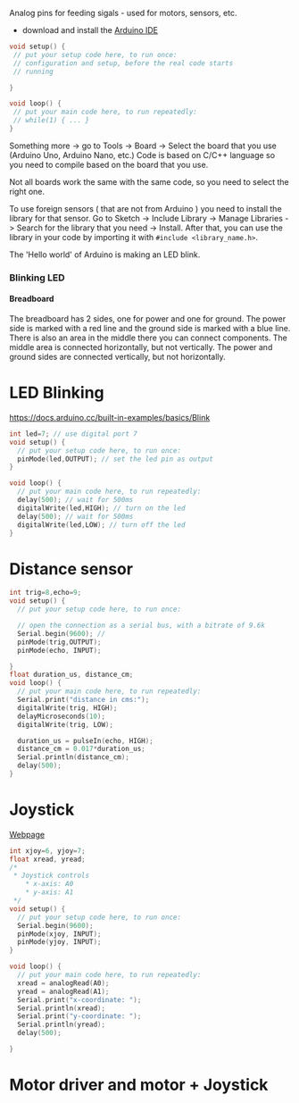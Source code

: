 Analog pins for feeding sigals - used for motors, sensors, etc.

- download and install the [Arduino IDE](https://www.arduino.cc/en/Main/Software)

```ino
void setup() {
 // put your setup code here, to run once:
 // configuration and setup, before the real code starts
 // running

}

void loop() {
 // put your main code here, to run repeatedly:
 // while(1) { ... }
}
```

Something more -> go to Tools -> Board -> Select the board that you use (Arduino Uno, Arduino Nano, etc.)
Code is based on C/C++ language so you need to compile based on the board that you use.

Not all boards work the same with the same code, so you need to select the right one.

To use foreign sensors ( that are not from Arduino ) you need to install the library for that sensor. Go to Sketch -> Include Library -> Manage Libraries -> Search for the library that you need -> Install. After that, you can use the library in your code by importing it with `#include <library_name.h>`.

The 'Hello world' of Arduino is making an LED blink.

### Blinking LED

#### Breadboard

The breadboard has 2 sides, one for power and one for ground. The power side is marked with a red line and the ground side is marked with a blue line.
There is also an area in the middle there you can connect components. The middle area is connected horizontally, but not vertically. The power and ground sides are connected vertically, but not horizontally.

# LED Blinking

https://docs.arduino.cc/built-in-examples/basics/Blink

```ino
int led=7; // use digital port 7
void setup() {
  // put your setup code here, to run once:
  pinMode(led,OUTPUT); // set the led pin as output
}

void loop() {
  // put your main code here, to run repeatedly:
  delay(500); // wait for 500ms
  digitalWrite(led,HIGH); // turn on the led
  delay(500); // wait for 500ms
  digitalWrite(led,LOW); // turn off the led
}
```

# Distance sensor

```ino
int trig=8,echo=9;
void setup() {
  // put your setup code here, to run once:

  // open the connection as a serial bus, with a bitrate of 9.6k
  Serial.begin(9600); //
  pinMode(trig,OUTPUT);
  pinMode(echo, INPUT);

}
float duration_us, distance_cm;
void loop() {
  // put your main code here, to run repeatedly:
  Serial.print("distance in cms:");
  digitalWrite(trig, HIGH);
  delayMicroseconds(10);
  digitalWrite(trig, LOW);

  duration_us = pulseIn(echo, HIGH);
  distance_cm = 0.017*duration_us;
  Serial.println(distance_cm);
  delay(500);
}

```

# Joystick

[Webpage](https://arduinogetstarted.com/tutorials/arduino-joystick)

```ino
int xjoy=6, yjoy=7;
float xread, yread;
/*
 * Joystick controls
    * x-axis: A0
    * y-axis: A1
 */
void setup() {
  // put your setup code here, to run once:
  Serial.begin(9600);
  pinMode(xjoy, INPUT);
  pinMode(yjoy, INPUT);
}

void loop() {
  // put your main code here, to run repeatedly:
  xread = analogRead(A0);
  yread = analogRead(A1);
  Serial.print("x-coordinate: ");
  Serial.println(xread);
  Serial.print("y-coordinate: ");
  Serial.println(yread);
  delay(500);

}

```

# Motor driver and motor + Joystick

```ino

```
